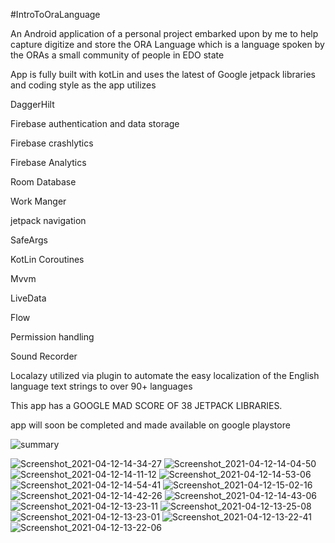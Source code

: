 #IntroToOraLanguage

An Android application of a personal project embarked upon by me to help capture digitize and
store the ORA Language which is a language spoken by the ORAs a small community of people in EDO state

App is fully built with kotLin and uses the latest of Google jetpack libraries and coding style as the app utilizes

DaggerHilt

Firebase authentication and data storage

Firebase crashlytics

Firebase Analytics

Room Database

Work Manger

jetpack navigation

SafeArgs

KotLin Coroutines

Mvvm

LiveData

Flow

Permission handling

Sound Recorder

Localazy utilized via plugin to automate the easy localization of the English language text strings to over 90+ languages

This app has a GOOGLE MAD SCORE OF 38 JETPACK LIBRARIES.

app will soon be completed and made available on google playstore

![summary](https://user-images.githubusercontent.com/44091450/104313050-53062b80-548c-11eb-9038-ea9f1fe58cef.png)

![Screenshot_2021-04-12-14-34-27](https://user-images.githubusercontent.com/44091450/114459523-7fb60600-9b95-11eb-9328-bcbb9b9262d3.png)
![Screenshot_2021-04-12-14-04-50](https://user-images.githubusercontent.com/44091450/114459537-83498d00-9b95-11eb-806b-898c81cdffe5.png)
![Screenshot_2021-04-12-14-11-12](https://user-images.githubusercontent.com/44091450/114459564-8c3a5e80-9b95-11eb-9f52-7c7f9641ab41.png)
![Screenshot_2021-04-12-14-53-06](https://user-images.githubusercontent.com/44091450/114459602-98beb700-9b95-11eb-86c2-b249048f4602.png)
![Screenshot_2021-04-12-14-54-41](https://user-images.githubusercontent.com/44091450/114459619-9cead480-9b95-11eb-889f-78a66578bdc4.png)
![Screenshot_2021-04-12-15-02-16](https://user-images.githubusercontent.com/44091450/114459638-a411e280-9b95-11eb-845a-1071bbf3abe0.png)
![Screenshot_2021-04-12-14-42-26](https://user-images.githubusercontent.com/44091450/114459671-affda480-9b95-11eb-9330-38b3dee507c7.png)
![Screenshot_2021-04-12-14-43-06](https://user-images.githubusercontent.com/44091450/114459672-affda480-9b95-11eb-96e2-3cd4e4964fa9.png)
![Screenshot_2021-04-12-13-23-11](https://user-images.githubusercontent.com/44091450/114459680-b1c76800-9b95-11eb-886f-605c4e9e0b7e.png)
![Screenshot_2021-04-12-13-25-08](https://user-images.githubusercontent.com/44091450/114459709-bb50d000-9b95-11eb-829d-40201963c495.png)
![Screenshot_2021-04-12-13-23-01](https://user-images.githubusercontent.com/44091450/114459716-bee45700-9b95-11eb-86c4-2d906dccc787.png)
![Screenshot_2021-04-12-13-22-41](https://user-images.githubusercontent.com/44091450/114459725-c0ae1a80-9b95-11eb-82ca-03fa0a14601f.png)
![Screenshot_2021-04-12-13-22-06](https://user-images.githubusercontent.com/44091450/114459742-c7d52880-9b95-11eb-8ced-e085819333ee.png)
